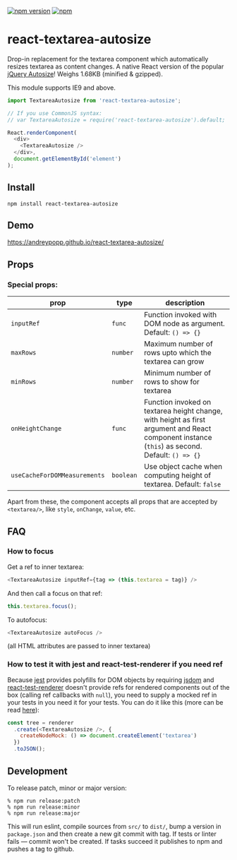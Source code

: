 [![npm version](https://img.shields.io/npm/v/react-textarea-autosize.svg)](https://www.npmjs.com/package/react-textarea-autosize)
[![npm](https://img.shields.io/npm/dm/react-textarea-autosize.svg)](https://www.npmjs.com/package/react-textarea-autosize)

# react-textarea-autosize

Drop-in replacement for the textarea component which automatically resizes
textarea as content changes. A native React version of the popular
[jQuery Autosize](http://www.jacklmoore.com/autosize/)! Weighs
<span class="weight">1.68KB</span> (minified & gzipped).

This module supports IE9 and above.

```javascript
import TextareaAutosize from 'react-textarea-autosize';

// If you use CommonJS syntax:
// var TextareaAutosize = require('react-textarea-autosize').default;

React.renderComponent(
  <div>
    <TextareaAutosize />
  </div>,
  document.getElementById('element')
);
```

## Install

`npm install react-textarea-autosize`

## Demo

https://andreypopp.github.io/react-textarea-autosize/

## Props

### Special props:

| prop                         | type      | description                                                                                                                                    |
| ---------------------------- | --------- | ---------------------------------------------------------------------------------------------------------------------------------------------- |
| `inputRef`                   | `func`    | Function invoked with DOM node as argument. Default: `() => {}`                                                                                |
| `maxRows`                    | `number`  | Maximum number of rows upto which the textarea can grow                                                                                        |
| `minRows`                    | `number`  | Minimum number of rows to show for textarea                                                                                                    |
| `onHeightChange`             | `func`    | Function invoked on textarea height change, with height as first argument and React component instance (`this`) as second. Default: `() => {}` |
| `useCacheForDOMMeasurements` | `boolean` | Use object cache when computing height of textarea. Default: `false`                                                                           |

Apart from these, the component accepts all props that are accepted by `<textarea/>`, like `style`, `onChange`, `value`, etc.

## FAQ

### How to focus

Get a ref to inner textarea:

```js
<TextareaAutosize inputRef={tag => (this.textarea = tag)} />
```

And then call a focus on that ref:

```js
this.textarea.focus();
```

To autofocus:

```js
<TextareaAutosize autoFocus />
```

(all HTML attributes are passed to inner textarea)

### How to test it with jest and react-test-renderer if you need ref

Because [jest](https://github.com/facebook/jest) provides polyfills for DOM
objects by requiring [jsdom](https://github.com/tmpvar/jsdom) and
[react-test-renderer](https://www.npmjs.com/package/react-test-renderer) doesn't
provide refs for rendered components out of the box (calling ref callbacks with
`null`), you need to supply a mocked ref in your tests in you need it for your tests.
You can do it like this (more can be read
[here](https://github.com/facebook/react/issues/7740#issuecomment-247335106)):

```js
const tree = renderer
  .create(<TextareaAutosize />, {
    createNodeMock: () => document.createElement('textarea')
  })
  .toJSON();
```

## Development

To release patch, minor or major version:

    % npm run release:patch
    % npm run release:minor
    % npm run release:major

This will run eslint, compile sources from `src/` to `dist/`, bump a version in
`package.json` and then create a new git commit with tag. If tests or linter
fails — commit won't be created. If tasks succeed it publishes to npm and pushes
a tag to github.
